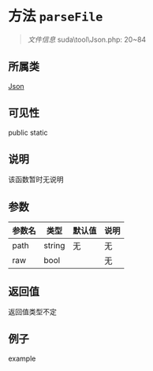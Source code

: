 # 方法 `parseFile`



> *文件信息* suda\tool\Json.php: 20~84

## 所属类 

[Json](../Json.md)

## 可见性

 public static

## 说明

该函数暂时无说明


## 参数


| 参数名 | 类型 | 默认值 | 说明 |
|--------|-----|-------|-------|
| path |  string | 无 | 无 |
| raw |  bool |  | 无 |



## 返回值

返回值类型不定


## 例子

example